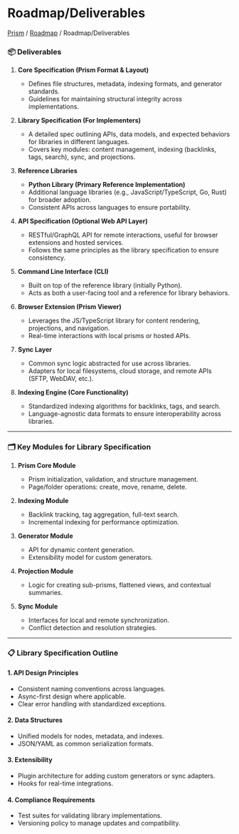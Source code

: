# Roadmap/Deliverables

<!-- prism:generate:breadcrumbs -->
[Prism](../README.md) / [Roadmap](README.md) / Roadmap/Deliverables
<!-- /prism:generate:breadcrumbs -->

### **📦 Deliverables**

1. **Core Specification (Prism Format & Layout)**
   - Defines file structures, metadata, indexing formats, and generator standards.
   - Guidelines for maintaining structural integrity across implementations.

2. **Library Specification (For Implementers)**
   - A detailed spec outlining APIs, data models, and expected behaviors for libraries in different languages.
   - Covers key modules: content management, indexing (backlinks, tags, search), sync, and projections.

3. **Reference Libraries**
   - **Python Library (Primary Reference Implementation)**  
   - Additional language libraries (e.g., JavaScript/TypeScript, Go, Rust) for broader adoption.
   - Consistent APIs across languages to ensure portability.

4. **API Specification (Optional Web API Layer)**
   - RESTful/GraphQL API for remote interactions, useful for browser extensions and hosted services.
   - Follows the same principles as the library specification to ensure consistency.

5. **Command Line Interface (CLI)**
   - Built on top of the reference library (initially Python).
   - Acts as both a user-facing tool and a reference for library behaviors.

6. **Browser Extension (Prism Viewer)**
   - Leverages the JS/TypeScript library for content rendering, projections, and navigation.
   - Real-time interactions with local prisms or hosted APIs.

7. **Sync Layer**
   - Common sync logic abstracted for use across libraries.
   - Adapters for local filesystems, cloud storage, and remote APIs (SFTP, WebDAV, etc.).

8. **Indexing Engine (Core Functionality)**
   - Standardized indexing algorithms for backlinks, tags, and search.
   - Language-agnostic data formats to ensure interoperability across libraries.

---

### **🗂️ Key Modules for Library Specification**

1. **Prism Core Module**
   - Prism initialization, validation, and structure management.
   - Page/folder operations: create, move, rename, delete.

2. **Indexing Module**
   - Backlink tracking, tag aggregation, full-text search.
   - Incremental indexing for performance optimization.

3. **Generator Module**
   - API for dynamic content generation.
   - Extensibility model for custom generators.

4. **Projection Module**
   - Logic for creating sub-prisms, flattened views, and contextual summaries.

5. **Sync Module**
   - Interfaces for local and remote synchronization.
   - Conflict detection and resolution strategies.

---

### **📋 Library Specification Outline**

#### **1. API Design Principles**

- Consistent naming conventions across languages.
- Async-first design where applicable.
- Clear error handling with standardized exceptions.

#### **2. Data Structures**

- Unified models for nodes, metadata, and indexes.
- JSON/YAML as common serialization formats.

#### **3. Extensibility**

- Plugin architecture for adding custom generators or sync adapters.
- Hooks for real-time integrations.

#### **4. Compliance Requirements**

- Test suites for validating library implementations.
- Versioning policy to manage updates and compatibility.

<!-- prism:metadata
---
title: Roadmap/Deliverables
path: roadmap/deliverables.md
generator_types:
  - breadcrumbs
---
-->
